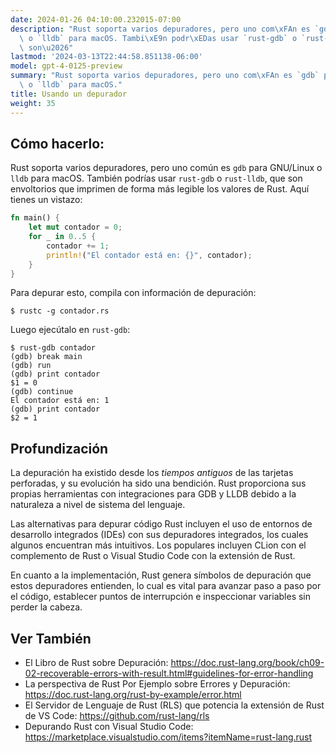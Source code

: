 ```yaml
---
date: 2024-01-26 04:10:00.232015-07:00
description: "Rust soporta varios depuradores, pero uno com\xFAn es `gdb` para GNU/Linux\
  \ o `lldb` para macOS. Tambi\xE9n podr\xEDas usar `rust-gdb` o `rust-lldb`, que\
  \ son\u2026"
lastmod: '2024-03-13T22:44:58.851138-06:00'
model: gpt-4-0125-preview
summary: "Rust soporta varios depuradores, pero uno com\xFAn es `gdb` para GNU/Linux\
  \ o `lldb` para macOS."
title: Usando un depurador
weight: 35
---
```


## Cómo hacerlo:
Rust soporta varios depuradores, pero uno común es `gdb` para GNU/Linux o `lldb` para macOS. También podrías usar `rust-gdb` o `rust-lldb`, que son envoltorios que imprimen de forma más legible los valores de Rust. Aquí tienes un vistazo:

```Rust
fn main() {
    let mut contador = 0;
    for _ in 0..5 {
        contador += 1;
        println!("El contador está en: {}", contador);
    }
}
```

Para depurar esto, compila con información de depuración:

```shell
$ rustc -g contador.rs
```

Luego ejecútalo en `rust-gdb`:

```shell
$ rust-gdb contador
(gdb) break main
(gdb) run
(gdb) print contador
$1 = 0
(gdb) continue
El contador está en: 1
(gdb) print contador
$2 = 1
```

## Profundización
La depuración ha existido desde los *tiempos antiguos* de las tarjetas perforadas, y su evolución ha sido una bendición. Rust proporciona sus propias herramientas con integraciones para GDB y LLDB debido a la naturaleza a nivel de sistema del lenguaje.

Las alternativas para depurar código Rust incluyen el uso de entornos de desarrollo integrados (IDEs) con sus depuradores integrados, los cuales algunos encuentran más intuitivos. Los populares incluyen CLion con el complemento de Rust o Visual Studio Code con la extensión de Rust.

En cuanto a la implementación, Rust genera símbolos de depuración que estos depuradores entienden, lo cual es vital para avanzar paso a paso por el código, establecer puntos de interrupción e inspeccionar variables sin perder la cabeza.

## Ver También
- El Libro de Rust sobre Depuración: https://doc.rust-lang.org/book/ch09-02-recoverable-errors-with-result.html#guidelines-for-error-handling
- La perspectiva de Rust Por Ejemplo sobre Errores y Depuración: https://doc.rust-lang.org/rust-by-example/error.html
- El Servidor de Lenguaje de Rust (RLS) que potencia la extensión de Rust de VS Code: https://github.com/rust-lang/rls
- Depurando Rust con Visual Studio Code: https://marketplace.visualstudio.com/items?itemName=rust-lang.rust
